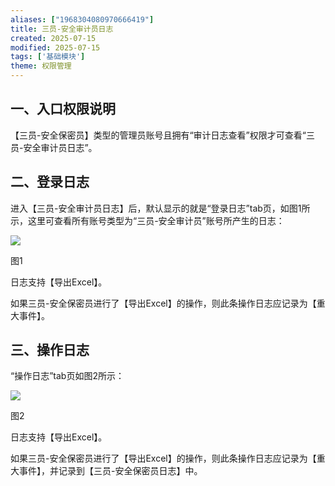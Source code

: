 ```yaml
---
aliases: ["1968304080970666419"]
title: 三员-安全审计员日志
created: 2025-07-15
modified: 2025-07-15
tags: ['基础模块']
theme: 权限管理
---
```


## 一、**入口权限说明**

【三员-安全保密员】类型的管理员账号且拥有“审计日志查看”权限才可查看“三员-安全审计员日志”。

## 二、**登录日志**

进入【三员-安全审计员日志】后，默认显示的就是“登录日志”tab页，如图1所示，这里可查看所有账号类型为“三员-安全审计员”账号所产生的日志：

![](8363edb7ba1d50a28502b8b5979d2b6a.jpg)

图1

日志支持【导出Excel】。

如果三员-安全保密员进行了【导出Excel】的操作，则此条操作日志应记录为【重大事件】。

## 三、**操作日志**

“操作日志”tab页如图2所示：

![](d48707dd56d45db690148016a48de76d.jpg)

图2

日志支持【导出Excel】。

如果三员-安全保密员进行了【导出Excel】的操作，则此条操作日志应记录为【重大事件】，并记录到【三员-安全保密员日志】中。